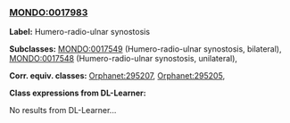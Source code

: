 
### [MONDO:0017983](http://purl.obolibrary.org/obo/MONDO_0017983)
**Label:** Humero-radio-ulnar synostosis

**Subclasses:** [MONDO:0017549](http://purl.obolibrary.org/obo/MONDO_0017549) (Humero-radio-ulnar synostosis, bilateral), [MONDO:0017548](http://purl.obolibrary.org/obo/MONDO_0017548) (Humero-radio-ulnar synostosis, unilateral), 

**Corr. equiv. classes:** [Orphanet:295207](http://www.orpha.net/ORDO/Orphanet_295207), [Orphanet:295205](http://www.orpha.net/ORDO/Orphanet_295205), 

**Class expressions from DL-Learner:**

No results from DL-Learner...



